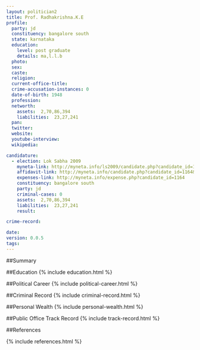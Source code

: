 ```yaml
---
layout: politician2
title: Prof. Radhakrishna.K.E
profile: 
  party: jd
  constituency: bangalore south
  state: karnataka
  education: 
    level: post graduate
    details: ma,l.l.b
  photo: 
  sex: 
  caste: 
  religion: 
  current-office-title: 
  crime-accusation-instances: 0
  date-of-birth: 1948
  profession: 
  networth: 
    assets:  2,70,86,394
    liabilities:  23,27,241
  pan: 
  twitter: 
  website: 
  youtube-interview: 
  wikipedia: 

candidature: 
  - election: Lok Sabha 2009
    myneta-link: http://myneta.info/ls2009/candidate.php?candidate_id=1164
    affidavit-link: http://myneta.info/candidate.php?candidate_id=1164&scan=original
    expenses-link: http://myneta.info/expense.php?candidate_id=1164
    constituency: bangalore south 
    party: jd
    criminal-cases: 0
    assets:  2,70,86,394
    liabilities:  23,27,241
    result:  

crime-record: 

date: 
version: 0.0.5
tags: 
---
```

##Summary


##Education
{% include education.html %}


##Political Career
{% include political-career.html %}


##Criminal Record
{% include criminal-record.html %}


##Personal Wealth
{% include personal-wealth.html %}


##Public Office Track Record
{% include track-record.html %}


##References


{% include references.html %}